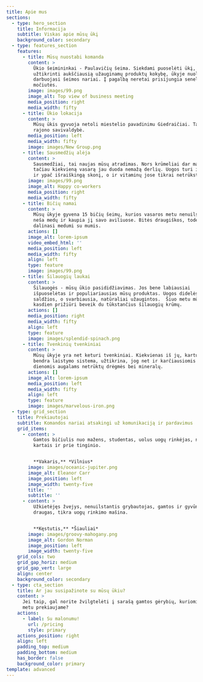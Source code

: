 ```yaml
---
title: Apie mus
sections:
  - type: hero_section
    title: Informacija
    subtitle: Viskas apie mūsų ūkį
    background_color: secondary
  - type: features_section
    features:
      - title: Mūsų nuostabi komanda
        content: >
          Ūkio šeimininkai - Paulavičių šeima. Siekdami puoselėti ūkį, bei
          užtikrinti aukščiausią užauginamų produktų kokybę, ūkyje nuolatos
          darbuojasi šeimos nariai. Į pagalbą neretai prisijungia seneliai ir
          močiutės.
        image: images/99.png
        image_alt: Top view of business meeting
        media_position: right
        media_width: fifty
      - title: Ūkio lokacija
        content: >
          Mūsų ūkis gyvuoja netoli miestelio pavadinimu Giedraičiai. Tai Molėtų
          rajono savivaldybė.
        media_position: left
        media_width: fifty
        image: images/New Group.png
      - title: Sausmedžių alėja
        content: >
          Sausmedžiai, tai naujas mūsų atradimas. Nors krūmeliai dar maži,
          tačiau kiekvieną vasarą jau duoda nemažą derlių. Uogos turi išskirtinį
          ir ypač išraiškingą skonį, o ir vitaminų jose tikrai netrūksta.
        image: images/99.png
        image_alt: Happy co-workers
        media_position: right
        media_width: fifty
      - title: Bičių namai
        content: >
          Mūsų ūkyje gyvena 15 bičių šeimų, kurios vasaros metu nenuilsdamos
          neša medų ir kaupia jį savo aviliuose. Bitės draugiškos, todėl mielai
          dalinasi medumi su mumis.
        actions: []
        image_alt: lorem-ipsum
        video_embed_html: ''
        media_position: left
        media_width: fifty
        align: left
        type: feature
        image: images/99.png
      - title: Šilauogių laukai
        content: >
          Šilauogės - mūsų ūkio pasididžiavimas. Jos bene labiausiai
          išpuoselėtas ir populiariausias mūsų produktas. Uogos didelės,
          saldžios, o svarbiausia, natūraliai užaugintos.  Šiuo metu mūsų bitės
          kasdien prižiūri beveik du tūkstančius šilauogių krūmų.
        actions: []
        media_position: right
        media_width: fifty
        align: left
        type: feature
        image: images/splendid-spinach.png
      - title: Tvenkinių tvenkiniai
        content: >
          Mūsų ūkyje yra net keturi tvenkiniai. Kiekvienas iš jų, kartu su
          bendra laistymo sistema, užtikrina, jog net ir karčiausiomis vasaros
          dienomis augalams netrūktų drėgmės bei mineralų.
        actions: []
        image_alt: lorem-ipsum
        media_position: left
        media_width: fifty
        align: left
        type: feature
        image: images/marvelous-iron.png
  - type: grid_section
    title: Prekiautojai
    subtitle: Komandos nariai atsakingi už komunikaciją ir pardavimus
    grid_items:
      - content: >
          Gamtos bičiulis nuo mažens, studentas, uolus uogų rinkėjas, nors
          kartais ir prie tinginio.


          **Vakaris,** *Vilnius*
        image: images/oceanic-jupiter.png
        image_alt: Eleanor Carr
        image_position: left
        image_width: twenty-five
        title: ''
        subtitle: ''
      - content: >
          Užkietėjęs žvejys, nenuilstantis grybautojas, gamtos ir gyvūnų
          draugas, tikra uogų rinkimo mašina.


          **Kęstutis,** *Šiauliai*
        image: images/groovy-mahogany.png
        image_alt: Gordon Norman
        image_position: left
        image_width: twenty-five
    grid_cols: two
    grid_gap_horiz: medium
    grid_gap_vert: large
    align: center
    background_color: secondary
  - type: cta_section
    title: Ar jau susipažinote su mūsų ūkiu?
    content: >
      Jei taip, gal norite žvilgtelėti į sarašą gamtos gėrybių, kuriomis šiuo
      metu prekiaujame?
    actions:
      - label: Su malonumu!
        url: /pricing
        style: primary
    actions_position: right
    align: left
    padding_top: medium
    padding_bottom: medium
    has_border: false
    background_color: primary
template: advanced
---
```

